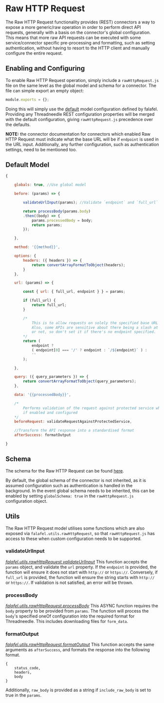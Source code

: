 # Raw HTTP Request
The Raw HTTP Request functionality provides (REST) connectors a way to expose a more generic/raw operation in order to perform direct API requests, generally with a basis on the connector's global configuration. This means that more raw API requests can be executed with some service/connector specific pre-processing and formatting, such as setting authentication, without having to resort to the HTTP client and manually configure the entire request.

## Enabling and Configuring
To enable Raw HTTP Request operation, simply include a `rawHttpRequest.js` file on the same level as the global model and schema for a connector. The file can simple export an empty object:
```js
module.exports = {};
```

Doing this will simply use the [default](#default-model) model configuration defined by falafel. Providing any Threadneedle REST configuration properties will be merged with the default configuration, giving `rawHttpRequest.js` precedence over the defaults.

**NOTE:** the connector documentation for connectors which enabled Raw HTTP Request must indicate what the base URL will be if `endpoint` is used in the URL input. Additionally, any further configuration, such as authentication settings, need to be mentioned too.


## Default Model
```js
{

	globals: true, //Use global model

	before: (params) => {

		validateUrlInput(params); //Validate `endpoint` and `full_url`

		return processBody(params.body)
		.then((body) => {
			params.processedBody = body;
			return params;
		});

	},

	method: '{{method}}',

	options: {
		headers: ({ headers }) => {
			return convertArrayFormatToObject(headers);
		}
	},

	url: (params) => {

		const { url: { full_url, endpoint } } = params;

		if (full_url) {
			return full_url;
		}

		/*
			This is to allow requests on solely the specified base URL itself.
			Also, some APIs are sensitive about there being a slash at the end
			or not,	so don't set it if there's no endpoint specified.
		*/
		return (
			endpoint ?
			( endpoint[0] === '/' ? endpoint : `/${endpoint}` ) :
			''
		);

	},

	query: ({ query_parameters }) => {
		return convertArrayFormatToObject(query_parameters);
	},

	data: '{{processedBody}}',

	/*
		Performs validation of the request against protected service whitelist
		if enabled and configured
	*/
	beforeRequest: validateRequestAgainstProtectedService,

	//Transform the API response into a standardised format
	afterSuccess: formatOutput

}
```

## Schema
The schema for the Raw HTTP Request can be found [here](lib/rawHttpRequest/rawHttpRequestSchema.js).

By default, the global schema of the connector is not inherited, as it is assumed configuration such as authentication is handled in the background. In the event global schema needs to be inherited, this can be enabled by setting `globalSchema: true` in the `rawHttpRequest.js` configuration object.

## Utils
The Raw HTTP Request model utilises some functions which are also exposed via `falafel.utils.rawHttpRequest`, so that `rawHttpRequest.js` has access to these when custom configuration needs to be supported.

### validateUrlInput
[*falafel.utils.rawHttpRequest.validateUrlInput*](lib/rawHttpRequest/validateUrlInput.js)
This function accepts the `params` object, and validate the `url` property. If the `endpoint` is provided, the function will ensure it does not start with `http://` or `https://`. Conversely, if `full_url` is provided, the function will ensure the string starts with `http://` or `https://`. If validation is not satisfied, an error will be thrown.

### processBody
[*falafel.utils.rawHttpRequest.processBody*](lib/rawHttpRequest/processBody.js)
This ASYNC function requires the `body` property to be provided from `params`. The function will process the `body`'s specified oneOf configuration into the required format for Threadneedle. This includes downloading files for `form_data`.

### formatOutput
[*falafel.utils.rawHttpRequest.formatOutput*](lib/rawHttpRequest/formatOutput.js)
This function accepts the same arguments as `afterSuccess`, and formats the response into the following format.
```
{
	status_code,
	headers,
	body
}
```
Additionally, `raw_body` is provided as a string if `include_raw_body` is set to true in the `params`.
